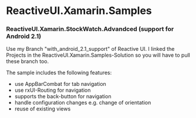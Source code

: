 ReactiveUI.Xamarin.Samples
==========================

### ReactiveUI.Xamarin.StockWatch.Advandced (support for Android 2.1)
Use my Branch "with_android_2.1_support" of Reactive UI. 
I linked the Projects in the ReactiveUI.Xamarin.Samples-Solution so 
you will have to pull these branch too.

The sample includes the following features:

- use AppBarCombat for tab navigation
- use rxUI-Routing for navigation
- supports the back-button for navigation
- handle configuration changes e.g. change of orientation
- reuse of existing views

